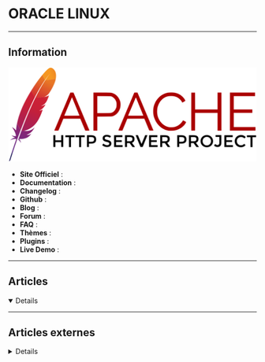 # ORACLE LINUX
----

## <i class="fa-solid fa-hashtag"></i> Information

![Logo](../../_media/apps/apache_http_server/apache_http_server_logo.svg ':size=250 :no-zoom')


> <i class="fa-solid fa-quote-left"></i>  <i class="fa-solid fa-quote-left fa-rotate-180"></i>


- <i class="fa-solid fa-globe"></i> **Site Officiel** : 
- <i class="fa-solid fa-book"></i> **Documentation** : 
- <i class="fa-solid fa-file-circle-question"></i> **Changelog** : 
- <i class="fa-brands fa-github"></i> **Github** : 
- <i class="fab fa-blogger-b"></i> **Blog** :
- <i class="fas fa-comments"></i> **Forum** :
- <i class="far fa-question-circle"></i> **FAQ** : 
- <i class="far fa-calendar-alt"></i> **Thèmes** : 
- <i class="fas fa-tools"></i> **Plugins** : 
- <i class="far fa-calendar-alt"></i> **Live Demo** : 

---

## <i class="fa-regular fa-newspaper"></i> Articles

<details open>

</details>

---

## <i class="fa-solid fa-glasses"></i> Articles externes

<details>

- [Activer SELinux sur un serveur dédié Oracle Linux](https://blog.microlinux.fr/selinux-dedibox-oracle-linux/)
- [Comprendre les dépôts de paquets sous Oracle Linux 7](https://blog.microlinux.fr/depots-yum-oracle-linux-7/)
- [Configuration automatique d’un serveur Oracle Linux 7](https://blog.microlinux.fr/oracle-linux-7-setup/)
- [Configuration de base du pare-feu FirewallD sur un serveur Oracle Linux 7](https://blog.microlinux.fr/firewalld-oracle-linux-7/)
- [How to Change the Hostname in Oracle Linux 8](https://linuxhint.com/how-to-change-hostname-oracle-linux-8/)
- [How to Disable Firewall in Oracle Linux 8?](https://linuxhint.com/how-to-disable-firewall-in-oracle-linux-8/)
- [How to Install ZFS File System on Oracle Linux 8](https://linuxhint.com/install-zfs-file-system-oracle-linux-8/)
- [How to Update All Packages in Oracle Linux 8](https://linuxhint.com/update-all-packages-oracle-linux-8/)
- [Installer un serveur de réseau local Oracle Linux 7](https://blog.microlinux.fr/serveur-lan-oracle-linux-7/)

</details>